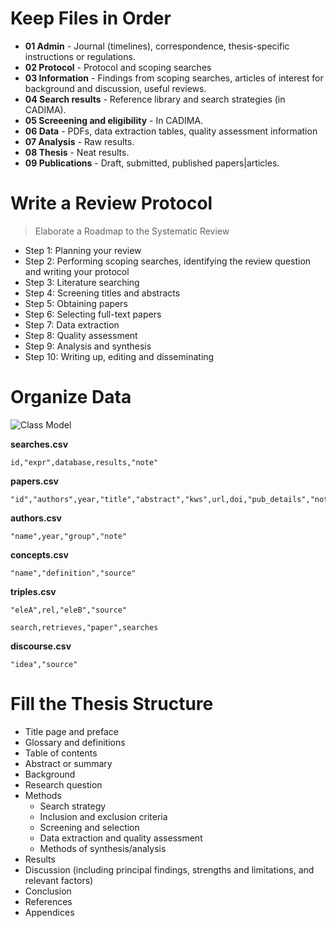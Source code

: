 
# Keep Files in Order
- **01 Admin** - Journal (timelines), correspondence, thesis-specific instructions or regulations.
- **02 Protocol** - Protocol and scoping searches
- **03 Information** - Findings from scoping searches, articles of interest for background and discussion, useful reviews.
- **04 Search results** - Reference library and search strategies (in CADIMA).
- **05 Screeening and eligibility** - In CADIMA.
- **06 Data** - PDFs, data extraction tables, quality assessment information
- **07 Analysis** - Raw results.
- **08 Thesis** - Neat results.
- **09 Publications** - Draft, submitted, published papers|articles.

# Write a Review Protocol
> Elaborate a Roadmap to the Systematic Review
- Step 1: Planning your review
- Step 2: Performing scoping searches, identifying the review question and writing your protocol
- Step 3: Literature searching
- Step 4: Screening titles and abstracts
- Step 5: Obtaining papers
- Step 6: Selecting full-text papers
- Step 7: Data extraction
- Step 8: Quality assessment
- Step 9: Analysis and synthesis
- Step 10: Writing up, editing and disseminating

# Organize Data
![Class Model](https://www.plantuml.com/plantuml/png/RP3DJcin38JtvocolnTrpwg5Bgc4W7tbammq8Z-HxGWgnBlZq4ezKid27jkVPgIiHOcrvpGTOe13Rdfq6Na6o-GJYRXd4Fk3-vh-kHZShNkojzjjjpUbs0gVZQq5Kff9O98XFQcOAbKnVKzddqTgu8lD0udk2sNyTwEwrH74AxjIrqDbCJKsrZHgmZZCeanUJRv_Z7ldDA9hjDhwl0zGYkawUJCSJz4ZwkBynhMtA_o-5e-cIpxWDPQeiHORf7Rs2_w5OqlunP6miSP8f-7k3tmRnTjASFuBq19QeuIUqmy0)

**searches.csv**
```
id,"expr",database,results,"note"
```
**papers.csv**
```
"id","authors",year,"title","abstract","kws",url,doi,"pub_details","note"
```
**authors.csv**
```
"name",year,"group","note"
```
**concepts.csv**
```
"name","definition","source"
```
**triples.csv**
```
"eleA",rel,"eleB","source"
```
```
search,retrieves,"paper",searches
```
**discourse.csv**
```
"idea","source"
```


# Fill the Thesis Structure
- Title page and preface
- Glossary and definitions
- Table of contents
- Abstract or summary
- Background
- Research question
- Methods
  - Search strategy
  - Inclusion and exclusion criteria
  - Screening and selection
  - Data extraction and quality assessment
  - Methods of synthesis/analysis
- Results
- Discussion (including principal findings, strengths and limitations, and relevant factors)
- Conclusion
- References
- Appendices
